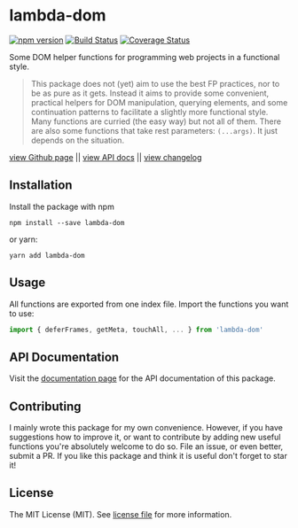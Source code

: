 # lambda-dom

[![npm version](https://badge.fury.io/js/lambda-dom.svg)](https://badge.fury.io/js/lambda-dom)
[![Build Status](https://travis-ci.com/JJWesterkamp/lambda-dom.svg?branch=master)](https://travis-ci.com/JJWesterkamp/lambda-dom)
[![Coverage Status](https://coveralls.io/repos/github/JJWesterkamp/lambda-dom/badge.svg?branch=master)](https://coveralls.io/github/JJWesterkamp/lambda-dom?branch=master)

Some DOM helper functions for programming web projects in a functional style.

> This package does not (yet) aim to use the best FP practices, nor to be as pure as it gets. Instead it aims to provide some convenient, practical helpers for DOM manipulation, querying elements, and some continuation patterns to facilitate a slightly more functional style. Many functions are curried (the easy way) but not all of them. There are also some functions that take rest parameters: `(...args)`. It just depends on the situation.

[view Github page][gh] || [view API docs][docs] || [view changelog][changelog]

## Installation

Install the package with npm
```
npm install --save lambda-dom
```
or yarn:
```
yarn add lambda-dom
```

## Usage

All functions are exported from one index file. Import the functions you want to use:

```typescript
import { deferFrames, getMeta, touchAll, ... } from 'lambda-dom'
```

## API Documentation

Visit the [documentation page][docs] for the API documentation of this package.

## Contributing

I mainly wrote this package for my own convenience. However, if you have suggestions how to improve it, or
want to contribute by adding new useful functions you're absolutely welcome to do so. File an issue, or even better, submit a PR.
If you like this package and think it is useful don't forget to star it!

## License

The MIT License (MIT). See [license file] for more information.

[license file]: https://github.com/JJWesterkamp/lambda-dom/blob/master/LICENSE
[declaration file]: https://github.com/JJWesterkamp/lambda-dom/blob/master/lambda-dom.d.ts
[npm]: https://www.npmjs.com/package/lambda-dom
[gh]: https://github.com/JJWesterkamp/lambda-dom
[docs]: https://jjwesterkamp.github.io/lambda-dom/
[changelog]: https://github.com/JJWesterkamp/lambda-dom/blob/master/CHANGELOG.md
